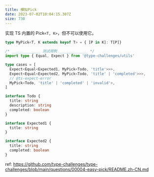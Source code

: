 ```yaml
---
title: 模拟Pick
date: 2023-07-02T10:04:15.307Z
size: 730
---
```

实现 TS 内置的 Pick`<T, K>`，但不可以使用它。

```ts
type MyPick<T, K extends keyof T> = { [P in K]: T[P]}

/* _____________ 测试用例 _____________ */
import type { Equal, Expect } from '@type-challenges/utils'

type cases = [
  Expect<Equal<Expected1, MyPick<Todo, 'title'>>>,
  Expect<Equal<Expected2, MyPick<Todo, 'title' | 'completed'>>>,
  // @ts-expect-error
  MyPick<Todo, 'title' | 'completed' | 'invalid'>,
]

interface Todo {
  title: string
  description: string
  completed: boolean
}

interface Expected1 {
  title: string
}

interface Expected2 {
  title: string
  completed: boolean
}
```

ref:
https://github.com/type-challenges/type-challenges/blob/main/questions/00004-easy-pick/README.zh-CN.md
